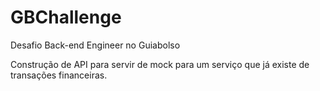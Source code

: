 # GBChallenge
Desafio Back-end Engineer no Guiabolso

Construção de API para servir de mock para um serviço que já existe de transações financeiras.
